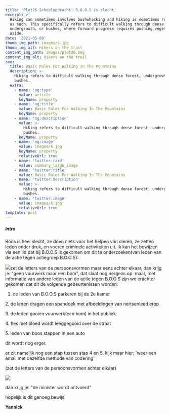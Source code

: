```yaml
---
title: 'Plot26 Schoolopdracht: B.O.O.S is slecht'
excerpt: >-
  Hiking can sometimes involves bushwhacking and hiking is sometimes referred to
  as such. This specifically refers to difficult walking through dense forest,
  undergrowth, or bushes, where forward progress requires pushing vegetation
  aside.
date: '2021-05-09'
thumb_img_path: images/6.jpg
thumb_img_alt: Hikers on the trail
content_img_path: images/plot26.png
content_img_alt: Hikers on the trail
seo:
  title: Basic Rules For Walking In The Mountains
  description: >-
    Hiking refers to difficult walking through dense forest, undergrowth, or
    bushes.
  extra:
    - name: 'og:type'
      value: article
      keyName: property
    - name: 'og:title'
      value: Basic Rules For Walking In The Mountains
      keyName: property
    - name: 'og:description'
      value: >-
        Hiking refers to difficult walking through dense forest, undergrowth, or
        bushes.
      keyName: property
    - name: 'og:image'
      value: images/6.jpg
      keyName: property
      relativeUrl: true
    - name: 'twitter:card'
      value: summary_large_image
    - name: 'twitter:title'
      value: Basic Rules For Walking In The Mountains
    - name: 'twitter:description'
      value: >-
        Hiking refers to difficult walking through dense forest, undergrowth, or
        bushes.
    - name: 'twitter:image'
      value: images/6.jpg
      relativeUrl: true
template: post
---
```

##### intro

Boos is heel slecht, ze doen niets voor het helpen van dieren, ze zetten leden onder druk, en voeren criminele activiteiten uit. ik kan het bewijzen via een lid dat bij B.O.O.S is gekomen om dit te onderzoeken(van leden van de actie tegen actiegroep B.O.O.S):



![](/\_static/app-assets/0001.jpg)zet de letters van de persoonsvormen maar eens achter elkaar, dan krijg je: "geen vuurwerk maar een bom", dat slaat nog nergens op. maar, met informatie van andere leden van de actie tegen B.O.O.S zijn we erachter gekomen dat dit de volgende gebeurtenissen worden:

1.  de leden van B.O.O.S parkeren bij de 2e kamer 

2\. de leden dragen een spandoek met afbeeldingen van nertsenleed erop

3\. de leden gooien vuurwerk(een bom) in het publiek

4\. fles met bloed wordt leeggegooid over de straat

5\. leden van boos stappen in een auto

dit wordt nog erger.

er zit namelijk nog een stap tussen stap 4 en 5. kijk maar hier; 'weer een email met dezelfde methode van codering'

(zet de letters van de persoonsvormen achter elkaar)

![](/\_static/app-assets/magical-aluminum.jpg)

dan krijg je: "de minister wordt ontvoerd"



hopelijk is dit genoeg bewijs

**Yannick**
